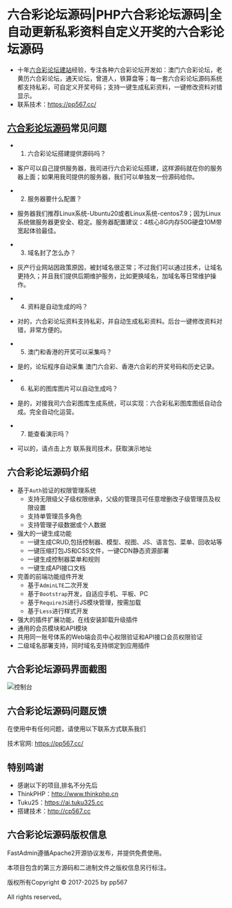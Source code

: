 # 六合彩论坛源码|PHP六合彩论坛源码|全自动更新私彩资料自定义开奖的六合彩论坛源码

* 十年[六合彩论坛建站](https://pp567.cc/)经验，专注各种六合彩论坛开发如：澳门六合彩论坛，老黄历六合彩论坛，通天论坛，曾道人，铁算盘等；每一套六合彩论坛源码系统都支持私彩，可自定义开奖号码；支持一键生成私彩资料，一键修改资料对错显示。
* 联系技术：https://pp567.cc/

## [六合彩论坛源码](https://pp567.cc/)常见问题
* 1. 六合彩论坛搭建提供源码吗？
* 客户可以自己提供服务器，我司进行六合彩论坛搭建，这样源码就在你的服务器上面；如果用我司提供的服务器，我们可以单独发一份源码给你。



* 2. 服务器要什么配置？
* 服务器我们推荐Linux系统-Ubuntu20或者Linux系统-centos7.9；因为Linux系统做服务器更安全、稳定。服务器配置建议：4核心8G内存50G硬盘10M带宽起体验最佳。



* 3. 域名封了怎么办？
* 灰产行业网站因政策原因，被封域名很正常；不过我们可以通过技术，让域名更持久；并且我们提供后期维护服务，比如更换域名，加域名等日常维护操作。



* 4. 资料是自动生成的吗？
* 对的，六合彩论坛资料支持私彩，并自动生成私彩资料。后台一键修改资料对错，非常方便的。



* 5. 澳门和香港的开奖可以采集吗？
* 是的，论坛程序自动采集 澳门六合彩、香港六合彩的开奖号码和历史记录。



* 6. 私彩的图库图片可以自动生成吗？
* 是的，对接我司六合彩图库生成系统，可以实现：六合彩私彩图库图纸自动合成。完全自动化运营。



* 7. 能查看演示吗？
* 可以的，请点击上方 联系我司技术，获取演示地址

## 六合彩论坛源码介绍

* 基于`Auth`验证的权限管理系统
    * 支持无限级父子级权限继承，父级的管理员可任意增删改子级管理员及权限设置
    * 支持单管理员多角色
    * 支持管理子级数据或个人数据
* 强大的一键生成功能
    * 一键生成CRUD,包括控制器、模型、视图、JS、语言包、菜单、回收站等
    * 一键压缩打包JS和CSS文件，一键CDN静态资源部署
    * 一键生成控制器菜单和规则
    * 一键生成API接口文档
* 完善的前端功能组件开发
    * 基于`AdminLTE`二次开发
    * 基于`Bootstrap`开发，自适应手机、平板、PC
    * 基于`RequireJS`进行JS模块管理，按需加载
    * 基于`Less`进行样式开发
* 强大的插件扩展功能，在线安装卸载升级插件
* 通用的会员模块和API模块
* 共用同一账号体系的Web端会员中心权限验证和API接口会员权限验证
* 二级域名部署支持，同时域名支持绑定到应用插件

## 六合彩论坛源码界面截图
![控制台](https://tuku325.cc/zb_users/upload/2025/01/202501271737965648580360.png "控制台")

## 六合彩论坛源码问题反馈

在使用中有任何问题，请使用以下联系方式联系我们

技术官网: https://pp567.cc/


## 特别鸣谢
* 感谢以下的项目,排名不分先后
* ThinkPHP：http://www.thinkphp.cn
* Tuku25：https://ai.tuku325.cc
* 搭建技术：http://cp567.cc


## 六合彩论坛源码版权信息

FastAdmin遵循Apache2开源协议发布，并提供免费使用。

本项目包含的第三方源码和二进制文件之版权信息另行标注。

版权所有Copyright © 2017-2025 by pp567

All rights reserved。
